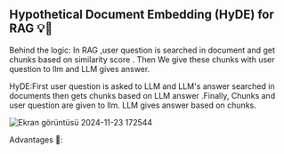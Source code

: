 ## Hypothetical Document Embedding (HyDE) for RAG 💡🎯
Behind the logic: In  RAG ,user question is searched in document and get chunks based on similarity score . Then We give these chunks with user question to llm and
LLM gives answer.

HyDE:First user question is asked to LLM and LLM's answer searched in documents then gets chunks based on LLM answer .Finally, Chunks and user question are given to llm.
LLM gives answer based on chunks.

![Ekran görüntüsü 2024-11-23 172544](https://github.com/user-attachments/assets/34c8a59c-47e4-4775-9bc4-2fb1f2b76587)

Advantages 🔎:
